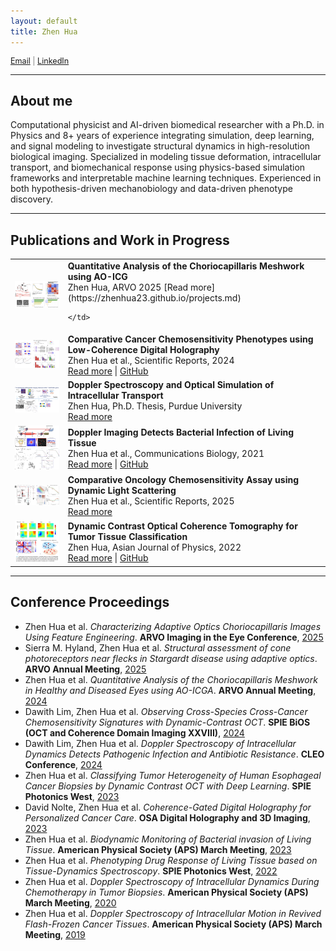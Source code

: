 ```yaml
---
layout: default
title: Zhen Hua
---
```


<p style="font-size:0.9em; color:gray;">
 <a href="mailto:huazhensdu@gmail.com">Email</a> | 
<a href="https://www.linkedin.com/in/zhenhua23" target="_blank">LinkedIn</a>
</p>

---

## About me

Computational physicist and AI-driven biomedical researcher with a Ph.D. in Physics and 8+ years of experience integrating simulation, deep learning, and signal modeling to investigate structural dynamics in high-resolution biological imaging. Specialized in modeling tissue deformation, intracellular transport, and biomechanical response using physics-based simulation frameworks and interpretable machine learning techniques. Experienced in both hypothesis-driven mechanobiology and data-driven phenotype discovery.

---

## Publications and Work in Progress

<table>
  <tr>
    <td><img src="assets/img/ARVO_2025.png" width="200"/></td>
    <td>
      <strong>Quantitative Analysis of the Choriocapillaris Meshwork using AO-ICG</strong><br/>
      Zhen Hua, ARVO 2025 [Read more](https://zhenhua23.github.io/projects.md)<br/>
      
    </td>
  </tr>
  <tr>
    <td><img src="assets/img/Scientific_Reports_2024.png" width="200"/></td>
    <td>
      <strong>Comparative Cancer Chemosensitivity Phenotypes using Low-Coherence Digital Holography</strong><br/>
      Zhen Hua et al., Scientific Reports, 2024<br/>
      <a href="assets/papers/Scientific_Reports_2024.pdf" target="_blank">Read more</a> | 
      <a href="https://github.com/yourusername/project2" target="_blank">GitHub</a>
    </td>
  </tr>
  <tr>
    <td><img src="assets/img/Thesis_ZhenHua.png" width="200"/></td>
    <td>
      <strong>Doppler Spectroscopy and Optical Simulation of Intracellular Transport</strong><br/>
      Zhen Hua, Ph.D. Thesis, Purdue University<br/>
      <a href="assets/papers/Thesis_ZhenHua.pdf" target="_blank">Read more</a>
    </td>
  </tr>
  <tr>
    <td><img src="assets/img/Communications_Biology_2021.png" width="200"/></td>
    <td>
      <strong>Doppler Imaging Detects Bacterial Infection of Living Tissue</strong><br/>
      Zhen Hua et al., Communications Biology, 2021<br/>
      <a href="assets/papers/Communications_Biology_2021.pdf" target="_blank">Read more</a> | 
      <a href="https://github.com/yourusername/project4" target="_blank">GitHub</a>
    </td>
  </tr>
  <tr>
    <td><img src="assets/img/Scientific_Reports_2025.png" width="200"/></td>
    <td>
      <strong>Comparative Oncology Chemosensitivity Assay using Dynamic Light Scattering</strong><br/>
      Zhen Hua et al., Scientific Reports, 2025<br/>
      <a href="assets/papers/scientific_reports_2025.pdf" target="_blank">Read more</a>
    </td>
  </tr>
  <tr>
    <td><img src="assets/img/Asian_Journal_of_Physics_2022.png" width="200"/></td>
    <td>
      <strong>Dynamic Contrast Optical Coherence Tomography for Tumor Tissue Classification</strong><br/>
      Zhen Hua, Asian Journal of Physics, 2022<br/>
      <a href="assets/papers/Asian_Journal_of_Physics_2022.pdf" target="_blank">Read more</a> | 
      <a href="https://github.com/yourusername/project6" target="_blank">GitHub</a>
    </td>
  </tr>
</table>


---

## Conference Proceedings

- Zhen Hua et al. *Characterizing Adaptive Optics Choriocapillaris Images Using Feature Engineering*. **ARVO Imaging in the Eye Conference**, <a href="https://iovs.arvojournals.org/article.aspx?articleid=2810554" target="_blank">2025</a>
- Sierra M. Hyland, Zhen Hua et al. *Structural assessment of cone photoreceptors near flecks in Stargardt disease using adaptive optics*. **ARVO Annual Meeting**, <a href="https://iovs.arvojournals.org/article.aspx?articleid=2808608" target="_blank">2025</a>
- Zhen Hua et al. *Quantitative Analysis of the Choriocapillaris Meshwork in Healthy and Diseased Eyes using AO-ICGA*. **ARVO Annual Meeting**, <a href="https://iovs.arvojournals.org/article.aspx?articleid=2798073" target="_blank">2024</a>
- Dawith Lim, Zhen Hua et al. *Observing Cross-Species Cross-Cancer Chemosensitivity Signatures with Dynamic-Contrast OCT*. **SPIE BiOS (OCT and Coherence Domain Imaging XXVIII)**, [2024](https://doi.org/10.1117/12.3002602)
- Dawith Lim, Zhen Hua et al. *Doppler Spectroscopy of Intracellular Dynamics Detects Pathogenic Infection and Antibiotic Resistance*. **CLEO Conference**, [2024](https://opg.optica.org/abstract.cfm?uri=CLEO_AT-2024-ATh3B.4)
- Zhen Hua et al. *Classifying Tumor Heterogeneity of Human Esophageal Cancer Biopsies by Dynamic Contrast OCT with Deep Learning*. **SPIE Photonics West**, [2023](https://doi.org/10.1117/12.2647602)
- David Nolte, Zhen Hua et al. *Coherence-Gated Digital Holography for Personalized Cancer Care*. **OSA Digital Holography and 3D Imaging**, [2023](https://doi.org/10.1364/DH.2023.HM1C.2)
- Zhen Hua et al. *Biodynamic Monitoring of Bacterial invasion of Living Tissue*. **American Physical Society (APS) March Meeting**, [2023](https://ui.adsabs.harvard.edu/abs/2023APS..MARN06009H/abstract) 
- Zhen Hua et al. *Phenotyping Drug Response of Living Tissue based on Tissue-Dynamics Spectroscopy*. **SPIE Photonics West**, [2022](https://doi.org/10.1117/12.2610371)
- Zhen Hua et al. *Doppler Spectroscopy of Intracellular Dynamics During Chemotherapy in Tumor Biopsies*. **American Physical Society (APS) March Meeting**, [2020](https://meetings.aps.org/Meeting/MAR20/Session/B06.7)
- Zhen Hua et al. *Doppler Spectroscopy of Intracellular Motion in Revived Flash-Frozen Cancer Tissues*. **American Physical Society (APS) March Meeting**, [2019](https://ui.adsabs.harvard.edu/abs/2019APS..MARR64004H/abstract)




